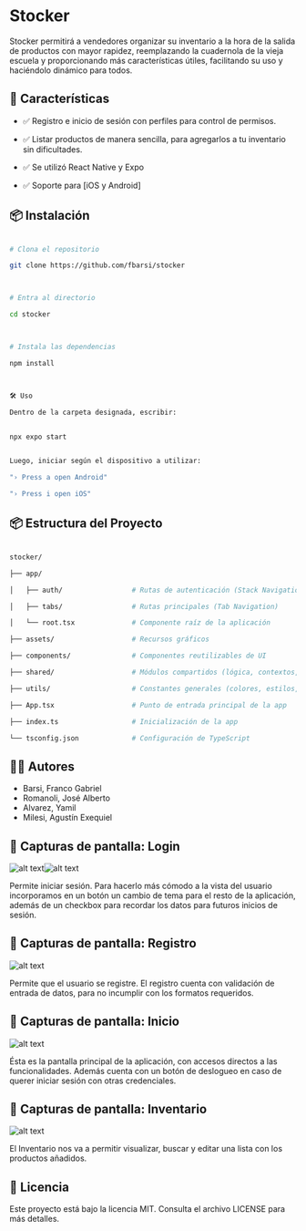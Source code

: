 # Stocker



Stocker permitirá a vendedores organizar su inventario a la hora de la salida de productos con mayor rapidez, reemplazando la cuadernola de la vieja escuela y proporcionando más características útiles, facilitando su uso y haciéndolo dinámico para todos.



## 🚀 **Características**



- ✅ Registro e inicio de sesión con perfiles para control de permisos.

- ✅ Listar productos de manera sencilla, para agregarlos a tu inventario sin dificultades.

- ✅ Se utilizó React Native y Expo

- ✅ Soporte para \[iOS y Android]



## 📦 **Instalación**



```bash

# Clona el repositorio

git clone https://github.com/fbarsi/stocker



# Entra al directorio

cd stocker



# Instala las dependencias

npm install



🛠️ Uso

Dentro de la carpeta designada, escribir:


npx expo start


Luego, iniciar según el dispositivo a utilizar:

"› Press a open Android"

"› Press i open iOS"
```



## 📦 Estructura del Proyecto
```bash

stocker/

├── app/

│   ├── auth/                 # Rutas de autenticación (Stack Navigation)

│   ├── tabs/                 # Rutas principales (Tab Navigation)

│   └── root.tsx              # Componente raíz de la aplicación

├── assets/                   # Recursos gráficos

├── components/               # Componentes reutilizables de UI

├── shared/                   # Módulos compartidos (lógica, contextos, etc.)

├── utils/                    # Constantes generales (colores, estilos, etc.)

├── App.tsx                   # Punto de entrada principal de la app

├── index.ts                  # Inicialización de la app

└── tsconfig.json             # Configuración de TypeScript
```


## 🙋‍♂️ Autores



* Barsi, Franco Gabriel
* Romanoli, José Alberto
* Alvarez, Yamil
* Milesi, Agustín Exequiel
  

## 📄 Capturas de pantalla: Login
![alt text](./assets/Screenshot-Login1.png)![alt text](./assets/Screenshot-Login2.png)

Permite iniciar sesión. Para hacerlo más cómodo a la vista del usuario incorporamos en un botón un cambio de tema para el resto de la aplicación, además de un checkbox para recordar los datos para futuros inicios de sesión. 

## 📄 Capturas de pantalla: Registro
![alt text](./assets/Screenshot-Registro.png)

Permite que el usuario se registre. El registro cuenta con validación de entrada de datos, para no incumplir con los formatos requeridos.

## 📄 Capturas de pantalla: Inicio
![alt text](./assets/Screenshot-Inicio.png)

Ésta es la pantalla principal de la aplicación, con accesos directos a las funcionalidades. Además cuenta con un botón de deslogueo en caso de querer iniciar sesión con otras credenciales.

## 📄 Capturas de pantalla: Inventario
![alt text](./assets/Screenshot-Inventario.png)

El Inventario nos va a permitir visualizar, buscar y editar una lista con los productos añadidos.


## 📄 Licencia

Este proyecto está bajo la licencia MIT. Consulta el archivo LICENSE para más detalles.